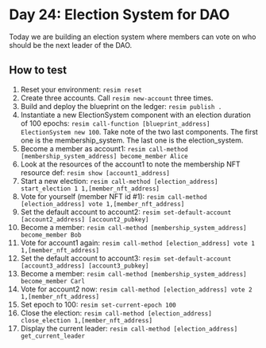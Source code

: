 # Day 24: Election System for DAO
Today we are building an election system where members can vote on who should be the next leader of the DAO.

## How to test
1. Reset your environment: `resim reset`
1. Create three accounts. Call `resim new-account` three times.
1. Build and deploy the blueprint on the ledger: `resim publish .`
1. Instantiate a new ElectionSystem component with an election duration of 100 epochs: `resim call-function [blueprint_address] ElectionSystem new 100`. Take note of the two last components. The first one is the membership_system. The last one is the election_system.
1. Become a member as account1: `resim call-method [membership_system_address] become_member Alice`
1. Look at the resources of the account1 to note the membership NFT resource def: `resim show [account1_address]`
1. Start a new election: `resim call-method [election_address] start_election 1 1,[member_nft_address]`
1. Vote for yourself (member NFT id #1): `resim call-method [election_address] vote 1,[member_nft_address]`
1. Set the default account to account2: `resim set-default-account [account2_address] [account2_pubkey]`
1. Become a member: `resim call-method [membership_system_address] become_member Bob`
1. Vote for account1 again: `resim call-method [election_address] vote 1 1,[member_nft_address]`
1. Set the default account to account3: `resim set-default-account [account3_address] [account3_pubkey]`
1. Become a member: `resim call-method [membership_system_address] become_member Carl`
1. Vote for account2 now: `resim call-method [election_address] vote 2 1,[member_nft_address]`
1. Set epoch to 100: `resim set-current-epoch 100`
1. Close the election: `resim call-method [election_address] close_election 1,[member_nft_address]`
1. Display the current leader: `resim call-method [election_address] get_current_leader`